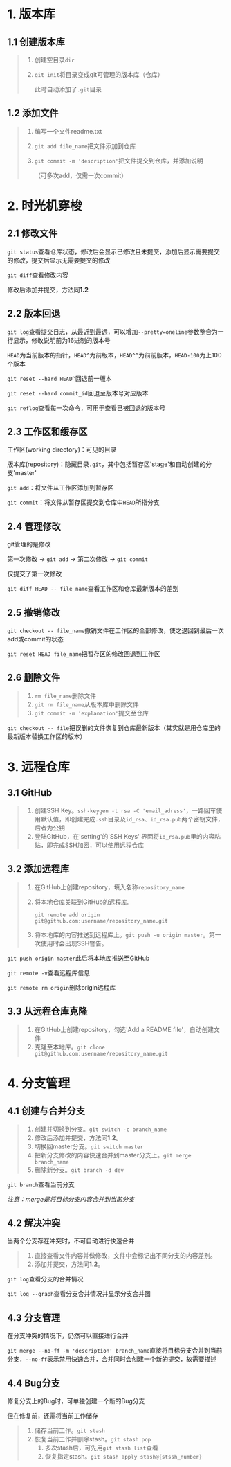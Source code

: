# 1. 版本库



## 1.1 创建版本库

> 1. 创建空目录`dir`
>
> 2. `git init`将目录变成git可管理的版本库（仓库）
>
>    此时自动添加了`.git`目录



## 1.2 添加文件

> 1. 编写一个文件readme.txt
>
> 2. `git add file_name`把文件添加到仓库
>
> 3. `git commit -m 'description'`把文件提交到仓库，并添加说明
>
>    （可多次add，仅需一次commit）



# 2. 时光机穿梭



## 2.1 修改文件

`git status`查看仓库状态，修改后会显示已修改且未提交，添加后显示需要提交的修改，提交后显示无需要提交的修改

`git diff`查看修改内容

修改后添加并提交，方法同**1.2**



## 2.2 版本回退

`git log`查看提交日志，从最近到最远，可以增加`--pretty=oneline`参数整合为一行显示，修改说明前为16进制的版本号

`HEAD`为当前版本的指针，`HEAD^`为前版本，`HEAD^^`为前前版本，`HEAD-100`为上100个版本

`git reset --hard HEAD^`回退前一版本

`git reset --hard commit_id`回退至版本号对应版本

`git reflog`查看每一次命令，可用于查看已被回退的版本号



## 2.3 工作区和缓存区

工作区(working directory)：可见的目录

版本库(repository)：隐藏目录`.git`，其中包括暂存区'stage'和自动创建的分支'master'

`git add`：将文件从工作区添加到暂存区

`git commit`：将文件从暂存区提交到仓库中`HEAD`所指分支



## 2.4 管理修改

git管理的是修改

第一次修改 -> `git add` -> 第二次修改 -> `git commit`

仅提交了第一次修改

`git diff HEAD -- file_name`查看工作区和仓库最新版本的差别



## 2.5 撤销修改

`git checkout -- file_name`撤销文件在工作区的全部修改，使之退回到最后一次add或commit的状态

`git reset HEAD file_name`把暂存区的修改回退到工作区



## 2.6 删除文件

> 1. `rm file_name`删除文件
> 2. `git rm file_name`从版本库中删除文件
> 3. `git commit -m 'explanation'`提交至仓库

`git checkout -- file`把误删的文件恢复到仓库最新版本（其实就是用仓库里的最新版本替换工作区的版本）



# 3. 远程仓库



## 3.1 GitHub

> 1. 创建SSH Key。`ssh-keygen -t rsa -C 'email_adress'`，一路回车使用默认值，即创建完成`.ssh`目录及`id_rsa`、`id_rsa.pub`两个密钥文件，后者为公钥
> 2. 登陆GItHub，在'setting'的'SSH Keys' 界面将`id_rsa.pub`里的内容粘贴，即完成SSH加密，可以使用远程仓库



## 3.2 添加远程库

> 1. 在GitHub上创建repository，填入名称`repository_name`
>
> 2. 将本地仓库关联到GitHub的远程库。
>
>    `git remote add origin git@github.com:username/repository_name.git`
>
> 3. 将本地库的内容推送到远程库上。`git push -u origin master`。第一次使用时会出现SSH警告。

`git push origin master`此后将本地库推送至GitHub

`git remote -v`查看远程库信息

`git remote rm origin`删除origin远程库



## 3.3 从远程仓库克隆

> 1. 在GitHub上创建repository，勾选'Add a README file'，自动创建文件
> 2. 克隆至本地库。`git clone git@github.com:username/repository_name.git`



# 4. 分支管理



## 4.1 创建与合并分支

> 1. 创建并切换到分支。`git switch -c branch_name`
> 2. 修改后添加并提交，方法同**1.2**。
> 3. 切换回master分支。`git switch master`
> 4. 把新分支修改的内容快速合并到master分支上。`git merge branch_name`
> 5. 删除新分支。`git branch -d dev`

`git branch`查看当前分支

*注意：merge是将目标分支内容合并到当前分支*



## 4.2 解决冲突

当两个分支存在冲突时，不可自动进行快速合并

> 1. 直接查看文件内容并做修改，文件中会标记出不同分支的内容差别。
> 2. 添加并提交，方法同**1.2**。

`git log`查看分支的合并情况

`git log --graph`查看分支合并情况并显示分支合并图



## 4.3 分支管理

在分支冲突的情况下，仍然可以直接进行合并

`git merge --no-ff -m 'description' branch_name`直接将目标分支合并到当前分支，`--no-ff`表示禁用快速合并，合并同时会创建一个新的提交，故需要描述



## 4.4 Bug分支

修复分支上的Bug时，可单独创建一个新的Bug分支

但在修复前，还需将当前工作储存

> 1. 储存当前工作。`git stash`
> 2. 恢复当前工作并删除stash。`git stash pop`
>    1. 多次stash后，可先用`git stash list`查看
>    2. 恢复指定stash。`git stash apply stash@{stssh_number}`
